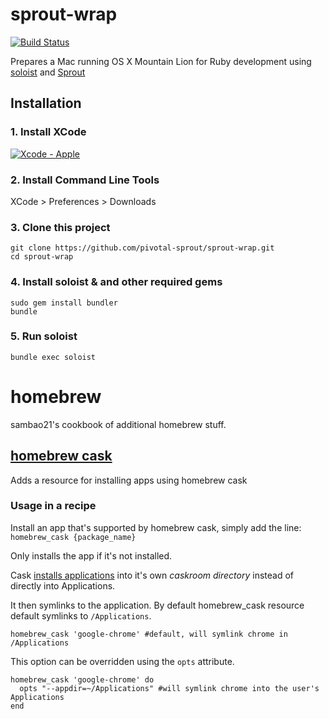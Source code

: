 # sprout-wrap

[![Build Status](https://travis-ci.org/pivotal-sprout/sprout-wrap.png?branch=master)](https://travis-ci.org/pivotal-sprout/sprout-wrap)

Prepares a Mac running OS X Mountain Lion for Ruby development using [soloist](https://github.com/mkocher/soloist) and [Sprout](https://github.com/pivotal-sprout/sprout)

## Installation

### 1. Install XCode

[![Xcode - Apple](http://r.mzstatic.com/images/web/linkmaker/badge_macappstore-lrg.gif)](https://itunes.apple.com/us/app/xcode/id497799835?mt=12&uo=4)

### 2. Install Command Line Tools
  
  XCode > Preferences > Downloads
  
### 3. Clone this project
  
    git clone https://github.com/pivotal-sprout/sprout-wrap.git
    cd sprout-wrap
  
### 4. Install soloist & and other required gems

    sudo gem install bundler
    bundle

### 5. Run soloist
  
    bundle exec soloist


# homebrew
sambao21's cookbook of additional homebrew stuff.

## [homebrew cask](https://github.com/phinze/homebrew-cask)
Adds a resource for installing apps using homebrew cask

### Usage in a recipe
Install an app that's supported by homebrew cask, simply add the line: `homebrew_cask {package_name}`

Only installs the app if it's not installed.

Cask [installs applications](https://github.com/phinze/homebrew-cask/blob/master/FAQ.md#why-use-homebrews-cellar-why-not-just-manage-apps-directly-in-applications) into it's own *caskroom directory* instead of directly into Applications.

It then symlinks to the application. By default homebrew_cask resource default symlinks to `/Applications`.

    homebrew_cask 'google-chrome' #default, will symlink chrome in /Applications

This option can be overridden using the `opts` attribute.

    homebrew_cask 'google-chrome' do
      opts "--appdir=~/Applications" #will symlink chrome into the user's Applications
    end

